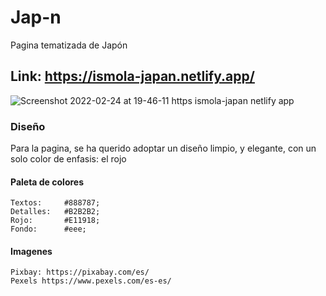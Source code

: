 # Jap-n
Pagina tematizada de Japón

## Link: https://ismola-japan.netlify.app/
![Screenshot 2022-02-24 at 19-46-11 https ismola-japan netlify app](https://user-images.githubusercontent.com/60386407/155587716-2b5b0e1b-1568-4901-a88a-575b4f5b6f1f.png)

### Diseño

Para la pagina, se ha querido adoptar un diseño limpio, y elegante, con un solo color de enfasis: el rojo

#### Paleta de colores

    Textos:     #888787;
    Detalles:   #B2B2B2;
    Rojo:       #E11918;
    Fondo:      #eee;

#### Imagenes
    Pixbay: https://pixabay.com/es/
    Pexels https://www.pexels.com/es-es/
